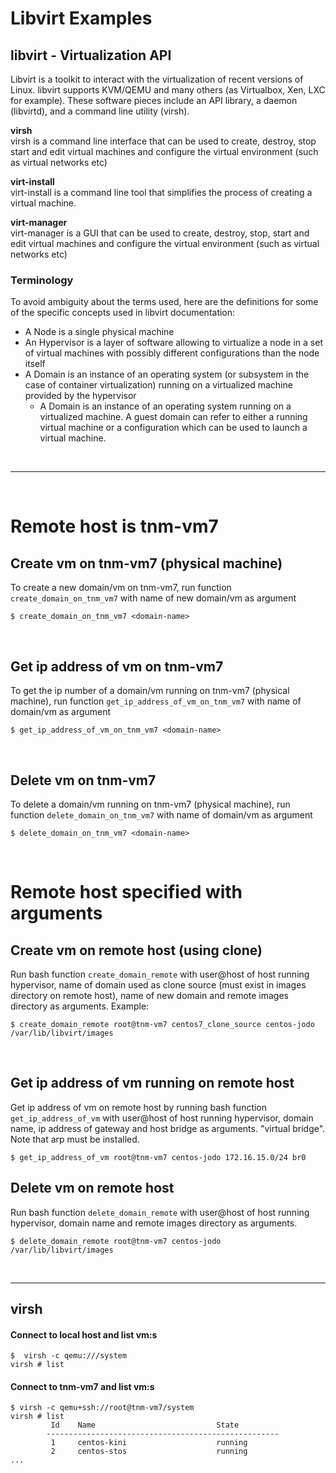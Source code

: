 # Libvirt Examples
## libvirt - Virtualization API
Libvirt is a toolkit to interact with the virtualization of recent versions of Linux. libvirt supports KVM/QEMU and many others (as Virtualbox, Xen, LXC for example). These software pieces include an API library, a daemon (libvirtd), and a command line utility (virsh).
 
**virsh**  
virsh is a command line interface that can be used to create, destroy, stop start and edit virtual machines and configure the virtual environment (such as virtual networks etc)
 
**virt-install**  
virt-install is a command line tool that simplifies the process of creating a virtual machine.
 
**virt-manager**  
virt-manager is a GUI that can be used to create, destroy, stop, start and edit virtual machines and configure the virtual environment (such as virtual networks etc)

### Terminology
To avoid ambiguity about the terms used, here are the definitions for some of the specific concepts used in libvirt documentation:

* A Node is a single physical machine
* An Hypervisor is a layer of software allowing to virtualize a node in a set of virtual machines with possibly different configurations than the node itself
* A Domain is an instance of an operating system (or subsystem in the case of container virtualization) running on a virtualized machine provided by the hypervisor
    * A Domain is an instance of an operating system running on a virtualized machine. A guest domain can refer to either a running virtual machine or a configuration which can be used to launch a virtual machine.

&nbsp;
***
&nbsp;

# Remote host is tnm-vm7
## Create vm on tnm-vm7 (physical machine)
To create a new domain/vm on tnm-vm7, run function `create_domain_on_tnm_vm7` with name of new domain/vm as argument
```shell
$ create_domain_on_tnm_vm7 <domain-name>
```
&nbsp;

## Get ip address of vm on tnm-vm7
To get the ip number of a domain/vm running on tnm-vm7 (physical machine), run function `get_ip_address_of_vm_on_tnm_vm7` with name of domain/vm as argument
```shell
$ get_ip_address_of_vm_on_tnm_vm7 <domain-name>
```
&nbsp;

## Delete vm on tnm-vm7
To delete a domain/vm running on tnm-vm7 (physical machine), run function `delete_domain_on_tnm_vm7` with name of domain/vm as argument
```shell
$ delete_domain_on_tnm_vm7 <domain-name>
```
&nbsp;

# Remote host specified with arguments
## Create vm on remote host (using clone)
Run bash function `create_domain_remote` with user@host of host running hypervisor, name of domain used as clone source 
(must exist in images directory on remote host), name of new domain and remote images directory as arguments.
Example:
```shell
$ create_domain_remote root@tnm-vm7 centos7_clone_source centos-jodo /var/lib/libvirt/images
```
&nbsp;

## Get ip address of vm running on remote host
Get ip address of vm on remote host by running bash function `get_ip_address_of_vm` with user@host of host running hypervisor,
domain name, ip address of gateway and host bridge as arguments. 
"virtual bridge". Note that arp must be installed. 
```shell
$ get_ip_address_of_vm root@tnm-vm7 centos-jodo 172.16.15.0/24 br0
```
## Delete vm on remote host
Run bash function `delete_domain_remote` with user@host of host running hypervisor, domain name and remote images directory as arguments.
```shell
$ delete_domain_remote root@tnm-vm7 centos-jodo /var/lib/libvirt/images
```
&nbsp;

***
## virsh
#### Connect to local host and list vm:s
```shell
$  virsh -c qemu:///system
virsh # list
```
#### Connect to tnm-vm7 and list vm:s
```shell
$ virsh -c qemu+ssh://root@tnm-vm7/system
virsh # list
         Id    Name                           State
        ----------------------------------------------------
         1     centos-kini                    running
         2     centos-stos                    running
...
```
